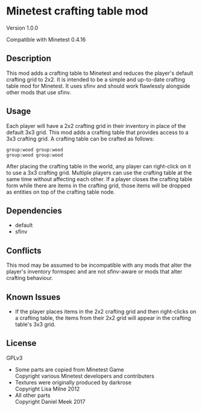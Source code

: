 # Minetest crafting table mod

Version 1.0.0

Compatible with Minetest 0.4.16

## Description

This mod adds a crafting table to Minetest and reduces the player's default crafting grid to 2x2. It is intended to be a simple and up-to-date crafting table mod for Minetest. It uses sfinv and should work flawlessly alongside other mods that use sfinv.

## Usage

Each player will have a 2x2 crafting grid in their inventory in place of the default 3x3 grid. This mod adds a crafting table that provides access to a 3x3 crafting grid. A crafting table can be crafted as follows:

    group:wood group:wood
    group:wood group:wood

After placing the crafting table in the world, any player can right-click on it to use a 3x3 crafting grid. Multiple players can use the crafting table at the same time without affecting each other. If a player closes the crafting table form while there are items in the crafting grid, those items will be dropped as entities on top of the crafting table node.

## Dependencies

* default
* sfinv

## Conflicts

This mod may be assumed to be incompatible with any mods that alter the player's inventory formspec and are not sfinv-aware or mods that alter crafting behaviour.

## Known Issues

* If the player places items in the 2x2 crafting grid and then right-clicks on a crafting table, the items from their 2x2 grid will appear in the crafting table's 3x3 grid.

## License

GPLv3

* Some parts are copied from Minetest Game  
  Copyright various Minetest developers and contributers
* Textures were originally produced by darkrose  
  Copyright Lisa Milne 2012
* All other parts  
  Copyright Daniel Meek 2017
